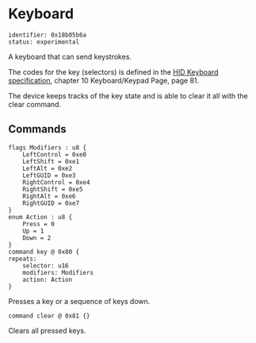 # Keyboard

    identifier: 0x18b05b6a
    status: experimental
    
A keyboard that can send keystrokes.

The codes for the key (selectors) is defined in the [HID Keyboard
specification](https://usb.org/sites/default/files/hut1_21.pdf), chapter 10 Keyboard/Keypad Page, page 81.

The device keeps tracks of the key state and is able to clear it all with the clear command.

## Commands

    flags Modifiers : u8 {
        LeftControl = 0xe0
        LeftShift = 0xe1
        LeftAlt = 0xe2
        LeftGUID = 0xe3
        RightControl = 0xe4
        RightShift = 0xe5
        RightAlt = 0xe6
        RightGUID = 0xe7
    }
    enum Action : u8 {
        Press = 0
        Up = 1
        Down = 2
    }
    command key @ 0x80 {
    repeats:
        selector: u16
        modifiers: Modifiers
        action: Action
    }
    
Presses a key or a sequence of keys down.

    command clear @ 0x81 {}
    
Clears all pressed keys.
